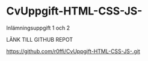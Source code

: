 # CvUppgift-HTML-CSS-JS-
Inlämningsuppgift 1 och 2 


LÄNK TILL GITHUB REPOT

https://github.com/r0ffi/CvUppgift-HTML-CSS-JS-.git
